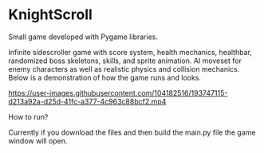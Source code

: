 # KnightScroll
Small game developed with Pygame libraries.

Infinite sidescroller game with score system, health mechanics, healthbar, randomized boss skeletons, skills, and sprite animation. AI moveset for enemy characters as well as realistic physics and collision mechanics. Below is a demonstration of how the game runs and looks.

https://user-images.githubusercontent.com/104182516/193747115-d213a92a-d25d-41fc-a377-4c963c88bcf2.mp4

How to run?

Currently if you download the files and then build the main.py file the game window will open.



